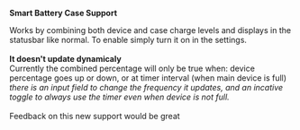 <b>Smart Battery Case Support</b>

Works by combining both device and case charge levels and displays in the statusbar like normal.
To enable simply turn it on in the settings.
<br><br>
<b>It doesn't update dynamicaly</b><br>
Currently the combined percentage will only be true when: device percentage goes up or down, or at timer interval (when main device is full)<br>
<i>there is an input field to change the frequency it updates, and an incative toggle to always use the timer even when device is not full.</i>
<br><br>
Feedback on this new support would be great
